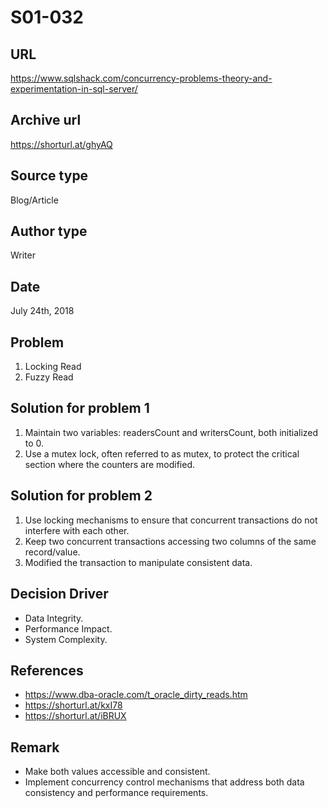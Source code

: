 # S01-032

## URL
https://www.sqlshack.com/concurrency-problems-theory-and-experimentation-in-sql-server/

## Archive url
https://shorturl.at/ghyAQ

## Source type
Blog/Article

## Author type
Writer

## Date
July 24th, 2018

## Problem
1. Locking Read
2. Fuzzy Read

## Solution for problem 1
1. Maintain two variables: readersCount and writersCount, both initialized to 0.
2. Use a mutex lock, often referred to as mutex, to protect the critical section where the counters are modified.

## Solution for problem 2
1. Use locking mechanisms to ensure that concurrent transactions do not interfere with each other.
1. Keep two concurrent transactions accessing two columns of the same record/value.
3. Modified the transaction to manipulate consistent data.

## Decision Driver
- Data Integrity.
- Performance Impact.
- System Complexity.

## References 
- https://www.dba-oracle.com/t_oracle_dirty_reads.htm
- https://shorturl.at/kxI78
- https://shorturl.at/iBRUX

## Remark
- Make both values accessible and consistent.
- Implement concurrency control mechanisms that address both data consistency and performance requirements.
